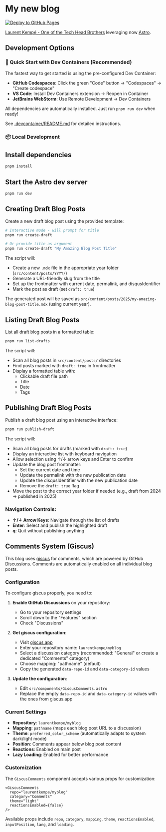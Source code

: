 # My new blog

[![Deploy to GitHub Pages](https://github.com/laurentkempe/myblog/actions/workflows/deploy.yml/badge.svg)](https://github.com/laurentkempe/myblog/actions/workflows/deploy.yml)

[Laurent Kempé - One of the Tech Head Brothers](https://laurentkempe.com/) leveraging now [Astro](https://astro.build/).

## Development Options

### 🚀 Quick Start with Dev Containers (Recommended)

The fastest way to get started is using the pre-configured Dev Container:

- **GitHub Codespaces**: Click the green "Code" button → "Codespaces" → "Create codespace"
- **VS Code**: Install Dev Containers extension → Reopen in Container
- **JetBrains WebStorm**: Use Remote Development → Dev Containers

All dependencies are automatically installed. Just run `pnpm run dev` when ready!

See [.devcontainer/README.md](.devcontainer/README.md) for detailed instructions.

### 📦 Local Development

## Install dependencies

```bash
pnpm install
```

## Start the Astro dev server

```bash
pnpm run dev
```

## Creating Draft Blog Posts

Create a new draft blog post using the provided template:

```bash
# Interactive mode - will prompt for title
pnpm run create-draft

# Or provide title as argument
pnpm run create-draft "My Amazing Blog Post Title"
```

The script will:
- Create a new `.mdx` file in the appropriate year folder (`src/content/posts/YYYY/`)
- Generate a URL-friendly slug from the title
- Set up the frontmatter with current date, permalink, and disqusIdentifier
- Mark the post as draft (set `draft: true`)

The generated post will be saved as `src/content/posts/2025/my-amazing-blog-post-title.mdx` (using current year).

## Listing Draft Blog Posts

List all draft blog posts in a formatted table:

```bash
pnpm run list-drafts
```

The script will:
- Scan all blog posts in `src/content/posts/` directories
- Find posts marked with `draft: true` in frontmatter
- Display a formatted table with:
  - Clickable draft file path
  - Title
  - Date
  - Tags

## Publishing Draft Blog Posts

Publish a draft blog post using an interactive interface:

```bash
pnpm run publish-draft
```

The script will:
- Scan all blog posts for drafts (marked with `draft: true`)
- Display an interactive list with keyboard navigation
- Allow selection using ↑/↓ arrow keys and Enter to confirm
- Update the blog post frontmatter:
  - Set the current date and time
  - Update the permalink with the new publication date
  - Update the disqusIdentifier with the new publication date
  - Remove the `draft: true` flag
- Move the post to the correct year folder if needed (e.g., draft from 2024 → published in 2025)

### Navigation Controls:
- **↑/↓ Arrow Keys**: Navigate through the list of drafts
- **Enter**: Select and publish the highlighted draft
- **q**: Quit without publishing anything

## Comments System (Giscus)

This blog uses [giscus](https://giscus.app) for comments, which are powered by GitHub Discussions. Comments are automatically enabled on all individual blog posts.

### Configuration

To configure giscus properly, you need to:

1. **Enable GitHub Discussions** on your repository:
   - Go to your repository settings
   - Scroll down to the "Features" section  
   - Check "Discussions"

2. **Get giscus configuration**:
   - Visit [giscus.app](https://giscus.app)
   - Enter your repository name: `laurentkempe/myblog`
   - Select a discussion category (recommended: "General" or create a dedicated "Comments" category)
   - Choose mapping: "pathname" (default)
   - Copy the generated `data-repo-id` and `data-category-id` values

3. **Update the configuration**:
   - Edit `src/components/GiscusComments.astro`
   - Replace the empty `data-repo-id` and `data-category-id` values with the ones from giscus.app

### Current Settings

- **Repository**: `laurentkempe/myblog`
- **Mapping**: `pathname` (maps each blog post URL to a discussion)
- **Theme**: `preferred_color_scheme` (automatically adapts to system dark/light mode)
- **Position**: Comments appear below blog post content
- **Reactions**: Enabled on main post
- **Lazy Loading**: Enabled for better performance

### Customization

The `GiscusComments` component accepts various props for customization:

```astro
<GiscusComments 
  repo="laurentkempe/myblog"
  category="Comments" 
  theme="light"
  reactionsEnabled={false}
/>
```

Available props include `repo`, `category`, `mapping`, `theme`, `reactionsEnabled`, `inputPosition`, `lang`, and `loading`.
